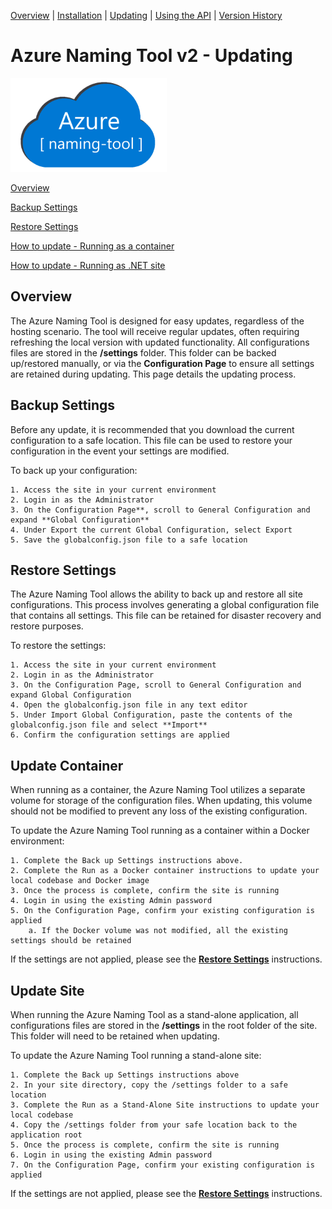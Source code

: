 [Overview](./) | [Installation](INSTALLATION.md) | [Updating](UPDATING.md) | [Using the API](USINGTHEAPI.md) | [Version History](VERSIONHISTORY.md) 

# Azure Naming Tool v2 - Updating

<img src="./wwwroot/images/AzureNamingToolLogo.png?raw=true" alt="Azure Naming Tool" title="Azure Naming Tool" height="150"/>

[Overview](#overview)

[Backup Settings](#backup-settings)

[Restore Settings](#restore-settings)

[How to update - Running as a container](#updatecontainer)

[How to update - Running as .NET site](#updatesite)

## Overview

The Azure Naming Tool is designed for easy updates, regardless of the hosting scenario. The tool will receive regular updates, often requiring refreshing the local version with updated functionality. All configurations files are stored in the **/settings** folder. This folder can be backed up/restored manually, or via the **Configuration Page** to ensure all settings are retained during updating. This page details the updating process.

## Backup Settings

Before any update, it is recommended that you download the current configuration to a safe location. This file can be used to restore your configuration in the event your settings are modified. 

To back up your configuration:

	1. Access the site in your current environment
	2. Login in as the Administrator
	3. On the Configuration Page**, scroll to General Configuration and expand **Global Configuration** 
	4. Under Export the current Global Configuration, select Export
	5. Save the globalconfig.json file to a safe location

## Restore Settings

The Azure Naming Tool allows the ability to back up and restore all site configurations. This process involves generating a global configuration file that contains all settings. This file can be retained for disaster recovery and restore purposes.

To restore the settings:

	1. Access the site in your current environment
	2. Login in as the Administrator
	3. On the Configuration Page, scroll to General Configuration and expand Global Configuration 
	4. Open the globalconfig.json file in any text editor
	5. Under Import Global Configuration, paste the contents of the globalconfig.json file and select **Import**
	6. Confirm the configuration settings are applied

## Update Container

When running as a container, the Azure Naming Tool utilizes  a separate volume for storage of the configuration files. When updating, this volume should not be modified to prevent any loss of the existing configuration. 

To update the Azure Naming Tool running as a container within a Docker environment:

	1. Complete the Back up Settings instructions above.
	2. Complete the Run as a Docker container instructions to update your local codebase and Docker image
	3. Once the process is complete, confirm the site is running
	4. Login in using the existing Admin password
	5. On the Configuration Page, confirm your existing configuration is applied
		a. If the Docker volume was not modified, all the existing settings should be retained

If the settings are not applied, please see the **[Restore Settings](#restore-settings)** instructions. 

## Update Site
When running the Azure Naming Tool as a stand-alone application, all configurations files are stored in the **/settings**  in the root folder of the site. This folder will need to be retained when updating.

To update the Azure Naming Tool running a stand-alone site:

	1. Complete the Back up Settings instructions above
	2. In your site directory, copy the /settings folder to a safe location
	3. Complete the Run as a Stand-Alone Site instructions to update your local codebase
	4. Copy the /settings folder from your safe location back to the application root
	5. Once the process is complete, confirm the site is running
	6. Login in using the existing Admin password
	7. On the Configuration Page, confirm your existing configuration is applied

If the settings are not applied, please see the **[Restore Settings](#restore-settings)** instructions. 

	
